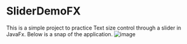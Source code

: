 # SliderDemoFX

This is a simple project to practice Text size control through a slider in JavaFx. Below is a snap of the application.
![image](https://user-images.githubusercontent.com/64964929/211193821-82c43334-bab4-4657-b4cd-af00d325e8a4.png)
